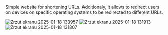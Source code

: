 Simple website for shortening URLs. Additionaly, it allows to redirect users on devices on specific operating systems to be redirected to different URLs.

![Zrzut ekranu 2025-01-18 133957](https://github.com/user-attachments/assets/b1843b47-05fe-4d3a-9ab4-9df9cfd8b0f8)
![Zrzut ekranu 2025-01-18 131913](https://github.com/user-attachments/assets/121c41f6-8bf1-4853-8176-1a5a57e5b80d)
![Zrzut ekranu 2025-01-18 131807](https://github.com/user-attachments/assets/25e7cdee-dbb1-4241-91fa-09ba4c6ea355)

